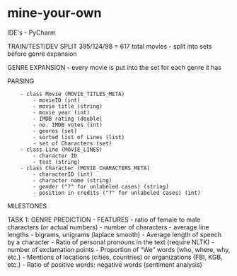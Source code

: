 # mine-your-own
IDE's
	- PyCharm

TRAIN/TEST/DEV SPLIT
395/124/98 = 617 total movies
	- split into sets before genre expansion

GENRE EXPANSION
	- every movie is put into the set for each genre it has

PARSING
	
		- class Movie (MOVIE_TITLES_META)
			- movieID (int)
			- movie title (string)
			- movie year (int)
		   	- IMDB rating (double)
			- no. IMDB votes (int)
	 		- genres (set)
	 		- sorted list of Lines (list)
	 		- set of Characters (set)
	 	- class Line (MOVIE_LINES)
			- character ID
			- text (string)
		- class Character (MOVIE_CHARACTERS_META)
			- characterID (int)
			- character name (string)
			- gender ("?" for unlabeled cases) (string)
			- position in credits ("?" for unlabeled cases) (int)


MILESTONES

TASK 1: GENRE PREDICTION
	- FEATURES
		- ratio of female to male characters (or actual numbers)
		- number of characters
		- average line lengths
		- bigrams, unigrams (laplace smooth)
		- Average length of speech by a character
		- Ratio of personal pronouns in the text (require NLTK)
		- number of exclamation points
		- Proportion of “We” words (who, where, why, etc.)
		- Mentions of locations (cities, countries) or organizations (FBI, KGB, etc.)
		- Ratio of positive words: negative words (sentiment analysis)
